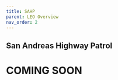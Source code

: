```yaml
---
title: SAHP
parent: LEO Overview
nav_order: 2
---
```


## San Andreas Highway Patrol

# COMING SOON
